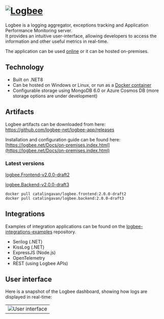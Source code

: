 # [![Logbee](https://github.com/catalingavan/logbee-app/assets/39127098/d1436229-983d-41e7-bcff-7288601bf2d0)](https://logbee.net)

Logbee is a logging aggregator, exceptions tracking and Application Performance Monitoring server. <br/>
It provides an intuitive user-interface, allowing developers to access the information and other useful metrics in real-time.

The application can be used [online](https://logbee.net) or it can be hosted on-premises.

## Technology

- Built on .NET8
- Can be hosted on Windows or Linux, or run as a [Docker container](Docker/README.md)
- Configurable storage using MongoDB 6.0 or Azure Cosmos DB (more storage options are under development)

## Artifacts

Logbee artifacts can be downloaded from here: <br/>
<https://github.com/logbee-net/logbee-app/releases>

Installation and configuration guide can be found here: <br/>
[https://logbee.net/Docs/on-premises.index.html](https://logbee.net/Docs/on-premises.index.html)

### Latest versions

[logbee.Frontend-v2.0.0-draft2](https://github.com/catalingavan/logbee-app/releases/tag/logbee.Frontend-v2.0.0-draft2)

[logbee.Backend-v2.0.0-draft3](https://github.com/catalingavan/logbee-app/releases/tag/logbee.Backend-v2.0.0-draft3)

```none
docker pull catalingavan/logbee.frontend:2.0.0-draft2
docker pull catalingavan/logbee.backend:2.0.0-draft3
```

## Integrations

Examples of integration applications can be found on the [logbee-integrations-examples](https://github.com/catalingavan/logbee-integrations-examples) repository.

- Serilog (.NET)
- KissLog (.NET)
- ExpressJS (Node.js)
- OpenTelemetry
- REST (using Logbee APIs)

## User interface

Here is a snapshot of the Logbee dashboard, showing how logs are displayed in real-time:

<table><tr><td>
    <img alt="User interface" src="https://github.com/catalingavan/logbee-app/assets/39127098/44c8686b-bc24-4c4e-9fd8-155da9826a08" />
</td></tr></table>
